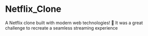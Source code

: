 # Netflix_Clone
A Netflix clone built with modern web technologies! 🚀 It was a great challenge to recreate a seamless streaming experience
